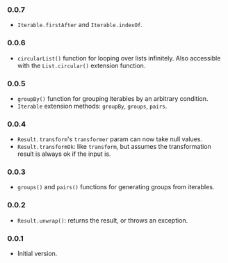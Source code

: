 ### 0.0.7
- `Iterable.firstAfter` and `Iterable.indexOf`.

### 0.0.6
- `circularList()` function for looping over lists infinitely. Also accessible with the `List.circular()` extension function.

### 0.0.5
- `groupBy()` function for grouping iterables by an arbitrary condition.
- `Iterable` extension methods: `groupBy`, `groups`, `pairs`.

### 0.0.4
- `Result.transform`'s `transformer` param can now take null values.
- `Result.transformOk`: like `transform`, but assumes the transformation result is always ok if the input is.

### 0.0.3
- `groups()` and `pairs()` functions for generating groups from iterables.

### 0.0.2
- `Result.unwrap()`: returns the result, or throws an exception.

### 0.0.1
- Initial version.
